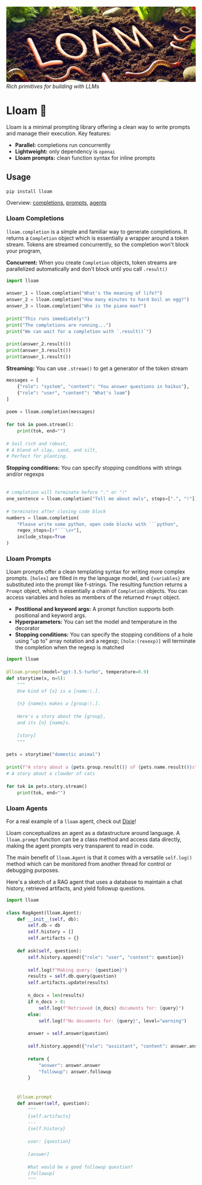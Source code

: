 ![](assets/lloam.png)
*Rich primitives for building with LLMs*
# Lloam 🌱
Lloam is a minimal prompting library offering a clean way to write prompts and manage their execution. Key features:

- **Parallel:** completions run concurrently
- **Lightweight:** only dependency is `openai`
- **Lloam prompts:** clean function syntax for inline prompts


## Usage

```
pip install lloam
```

Overview: [completions](#lloam-completions), [prompts](#lloam-prompts), [agents](#lloam-agents)

### Lloam Completions

`lloam.completion` is a simple and familiar way to generate completions. It returns a `Completion` object which is essentially a wrapper around a token stream. Tokens are streamed concurrently, so the completion won't block your program, 


**Concurrent:** When you create `Completion` objects, token streams are parallelized automatically and don't block until you call `.result()`
```python
import lloam

answer_1 = lloam.completion("What's the meaning of life?")
answer_2 = lloam.completion("How many minutes to hard boil an egg?")
answer_3 = lloam.completion("Who is the piano man?")

print("This runs immediately!")
print("The completions are running...")
print("We can wait for a completion with `.result()`")

print(answer_2.result())
print(answer_3.result())
print(answer_1.result())

```


**Streaming:** You can use `.stream()` to get a generator of the token stream
```python
messages = [
    {"role": "system", "content": "You answer questions in haikus"},
    {"role": "user", "content": "What's loam"}
]

poem = lloam.completion(messages)

for tok in poem.stream():
    print(tok, end="")

# Soil rich and robust,           
# A blend of clay, sand, and silt,                       
# Perfect for planting.                                  
```

**Stopping conditions:** You can specify stopping conditions with strings and/or regexps
```python

# completion will terminate before "." or "!"
one_sentence = lloam.completion("Tell me about owls", stops=[".", "!"])

# terminates after closing code block
numbers = lloam.completion(
    "Please write some python, open code blocks with ```python",
    regex_stops=[r"```\s+"],
    include_stops=True
)

```



### Lloam Prompts
Lloam prompts offer a clean templating syntax for writing more complex prompts. `[holes]` are filled in my the language model, and `{variables}` are substituted into the prompt like f-strings. The resulting function returns a `Prompt` object, which is essentially a chain of `Completion` objects. You can access variables and holes as members of the returned `Prompt` object.

- **Postitional and keyword args:** A prompt function supports both positional and keyword args.
- **Hyperparameters:** You can set the model and temperature in the decorator
- **Stopping conditions:** You can specify the stopping conditions of a hole using "up to" array notation and a regexp; `[hole:(rexexp)]` will terminate the completion when the regexp is matched


```python
import lloam

@lloam.prompt(model="gpt-3.5-turbo", temperature=0.9)
def storytime(x, n=5):
    """
    One kind of {x} is a [name:\.].

    {n} {name}s makes a [group:\.].

    Here's a story about the {group},
    and its {n} {name}s.

    [story]
    """

pets = storytime("domestic animal")

print(f"A story about a {pets.group.result()} of {pets.name.result()}s")
# A story about a clowder of cats

for tok in pets.story.stream()
    print(tok, end="")
```

### Lloam Agents
For a real example of a `lloam` agent, check out [Dixie](https://github.com/LachlanGray/dixie)!

Lloam conceptualizes an agent as a datastructure around language. A `lloam.prompt` function can be a class method and access data directly, making the agent prompts very transparent to read in code.

The main benefit of `lloam.Agent` is that it comes with a versatile `self.log()` method which can be monitored from another thread for control or debugging purposes.

Here's a sketch of a RAG agent that uses a database to maintain a chat history, retrieved artifacts, and yield followup questions.

```python
import lloam

class RagAgent(lloam.Agent):
    def __init__(self, db):
        self.db = db
        self.history = []
        self.artifacts = {}

    def ask(self, question):
        self.history.append({"role": "user", "content": question})

        self.log(f"Making query: {question}")
        results = self.db.query(question)
        self.artifacts.update(results)

        n_docs = len(results)
        if n_docs > 0:
            self.log(f"Retrieved {n_docs} documents for: {query}")
        else:
            self.log(f"No documents for: {query}", level="warning")

        answer = self.answer(question)

        self.history.append({"role": "assistant", "content": answer.answer})

        return {
            "answer": answer.answer
            "followup": answer.followup
        }


    @lloam.prompt
    def answer(self, question):
        """
        {self.artifacts}
        ---
        {self.history}

        user: {question}

        [answer]

        What would be a good followup question?
        [followup]
        """
```
